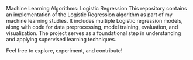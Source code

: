 Machine Learning Algorithms: Logistic Regression
This repository contains an implementation of the Logistic Regression algorithm as part of my machine learning studies. It includes multiple Logistic regression models, along with code for data preprocessing, model training, evaluation, and visualization. The project serves as a foundational step in understanding and applying supervised learning techniques.

Feel free to explore, experiment, and contribute!
